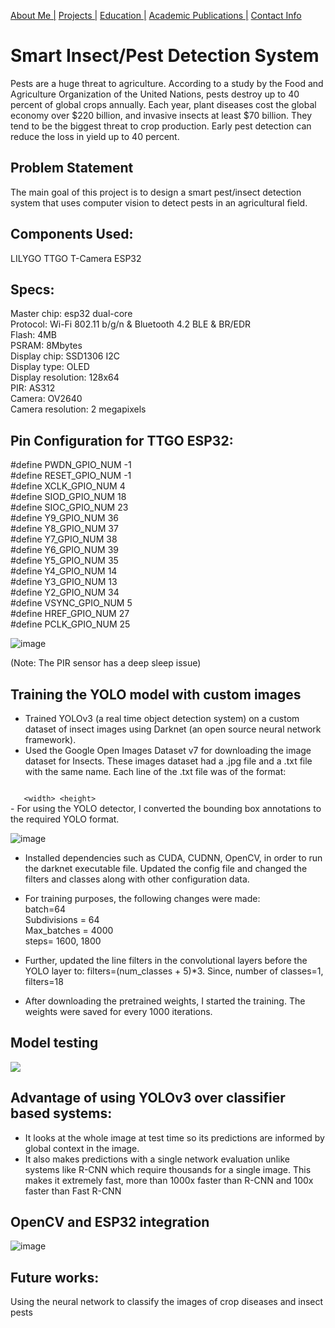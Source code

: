 [About Me |](/index.md) 
[ Projects |](/projects.md)
[ Education |](/edu.md)
[ Academic Publications |](/publications.md)
[ Contact Info](/contact.md)


# Smart Insect/Pest Detection System 
Pests are a huge threat to agriculture. According to a study by the Food and Agriculture Organization of the United Nations, pests destroy up to 40 percent of global crops annually. Each year, plant diseases cost the global economy over $220 billion, and invasive insects at least $70 billion. They tend to be the biggest threat to crop production. Early pest detection can reduce the loss in yield up to 40 percent. 

## Problem Statement 
The main goal of this project is to design a smart pest/insect detection system that uses computer vision to detect pests in an agricultural field. 

## Components Used:
LILYGO TTGO T-Camera ESP32 

## Specs:
Master chip: esp32 dual-core <br />
Protocol: Wi-Fi 802.11 b/g/n & Bluetooth 4.2 BLE & BR/EDR <br />
Flash: 4MB <br />
PSRAM: 8Mbytes <br />
Display chip: SSD1306 I2C <br />
Display type: OLED <br />
Display resolution: 128x64 <br />
PIR: AS312 <br />
Camera: OV2640 <br />
Camera resolution: 2 megapixels <br />

## Pin Configuration for TTGO ESP32:
#define PWDN_GPIO_NUM       -1 <br />
#define RESET_GPIO_NUM      -1 <br />
#define XCLK_GPIO_NUM       4 <br />
#define SIOD_GPIO_NUM       18 <br />
#define SIOC_GPIO_NUM       23 <br />
#define Y9_GPIO_NUM         36 <br />
#define Y8_GPIO_NUM         37 <br />
#define Y7_GPIO_NUM         38 <br />
#define Y6_GPIO_NUM         39 <br />
#define Y5_GPIO_NUM         35 <br />
#define Y4_GPIO_NUM         14 <br />
#define Y3_GPIO_NUM         13 <br />
#define Y2_GPIO_NUM         34 <br />
#define VSYNC_GPIO_NUM      5 <br />
#define HREF_GPIO_NUM       27 <br />
#define PCLK_GPIO_NUM       25 <br />

![image](https://user-images.githubusercontent.com/105019328/217409309-11c08ced-aa3e-4882-8bd0-e9b107194d1b.png)

(Note: The PIR sensor has a deep sleep issue)

## Training the YOLO model with custom images
- Trained YOLOv3 (a real time object detection system) on a custom dataset of insect images using Darknet (an open source neural network framework). 
- Used the Google Open Images Dataset v7 for downloading the image dataset for Insects. These images dataset had a .jpg file and a .txt file with the same name. Each line of the .txt file was of the format: <br>
<code>
<object-class> <x_center> <y_center> &lt;width&gt; &lt;height&gt;
</code>
- For using the YOLO detector, I converted the bounding box annotations to the required YOLO format. 

![image](https://user-images.githubusercontent.com/105019328/217408901-2094b4fb-8964-4d38-89d0-c68b57623677.png)
    
- Installed dependencies such as CUDA, CUDNN, OpenCV, in order to run the darknet executable file. Updated the config file and changed the filters and classes along with other configuration data. 
- For training purposes, the following changes were made:<br>
batch=64 <br>
Subdivisions = 64 <br>
Max_batches = 4000 <br>
steps= 1600, 1800

- Further, updated the line filters in the convolutional layers before the YOLO layer to: filters=(num_classes + 5)*3. Since, number of classes=1, filters=18
- After downloading the pretrained weights, I started the training. The weights were saved for every 1000 iterations. 

    
## Model testing
<img src="https://user-images.githubusercontent.com/105019328/216864662-800f9512-6581-4fae-9379-a2af66407f2f.png">

    
## Advantage of using YOLOv3 over classifier based systems:
- It looks at the whole image at test time so its predictions are informed by global context in the image. 
- It also makes predictions with a single network evaluation unlike systems like R-CNN which require thousands for a single image. This makes it extremely fast, more than 1000x faster than R-CNN and 100x faster than Fast R-CNN
    
## OpenCV and ESP32 integration
![image](https://user-images.githubusercontent.com/105019328/217409188-5f5b1c32-fc98-47e8-af40-d972d30470e6.png)


## Future works:
Using the neural network to classify the images of crop diseases and insect pests

